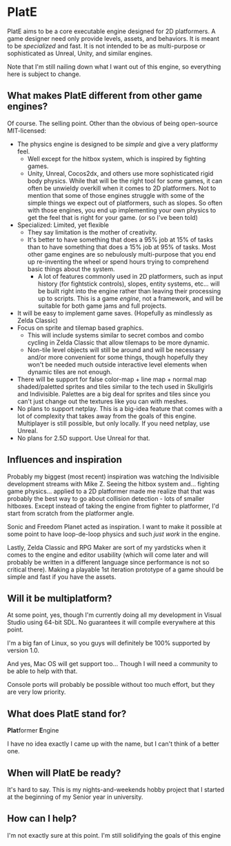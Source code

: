 # PlatE
PlatE aims to be a core executable engine designed for 2D platformers. A game designer need only provide levels, assets, and behaviors. It is meant to be _specialized_ and fast. It is not intended to be as multi-purpose or sophisticated as Unreal, Unity, and similar engines.

Note that I'm still nailing down what I want out of this engine, so everything here is subject to change.

## What makes PlatE different from other game engines?
Of course. The selling point. Other than the obvious of being open-source MIT-licensed:

  + The physics engine is designed to be _simple_ and give a very platformy feel.
    * Well except for the hitbox system, which is inspired by fighting games.
    * Unity, Unreal, Cocos2dx, and others use more sophisticated rigid body physics. While that will be the right tool for some games, it can often be unwieldy overkill when it comes to 2D platformers. Not to mention that some of those engines struggle with some of the simple things we expect out of platformers, such as slopes. So often with those engines, you end up implementing your own physics to get the feel that is right for your game. (or so I've been told)
  + Specialized: Limited, yet flexible
    * They say limitation is the mother of creativity.
	* It's better to have something that does a 95% job at 15% of tasks than to have something that does a 15% job at 95% of tasks. Most other game engines are so nebulously multi-purpose that you end up re-inventing the wheel or spend hours trying to comprehend basic things about the system.
	  - A lot of features commonly used in 2D platformers, such as input history (for fightstick controls), slopes, entity systems, etc... will be built right into the engine rather than leaving their processing up to scripts. This is a game _engine_, not a framework, and will be suitable for both game jams and full projects.
  + It will be easy to implement game saves. (Hopefully as mindlessly as Zelda Classic)
  + Focus on sprite and tilemap based graphics.
    * This will include systems similar to secret combos and combo cycling in Zelda Classic that allow tilemaps to be more dynamic.
    * Non-tile level objects will still be around and will be necessary and/or more convenient for some things, though hopefully they won't be needed much outside interactive level elements when dynamic tiles are not enough.
  + There will be support for false color-map + line map + normal map shaded/paletted sprites and tiles similar to the tech used in Skullgirls and Indivisible. Palettes are a big deal for sprites and tiles since you can't just change out the textures like you can with meshes.
  + No plans to support netplay. This is a big-idea feature that comes with a lot of complexity that takes away from the goals of this engine. Multiplayer is still possible, but only locally. If you need netplay, use Unreal.
  + No plans for 2.5D support. Use Unreal for that.

## Influences and inspiration
Probably my biggest (most recent) inspiration was watching the Indivisible development streams with Mike Z. Seeing the hitbox system and... fighting game physics... applied to a 2D platformer made me realize that that was probably the best way to go about collision detection - lots of smaller hitboxes. Except instead of taking the engine from fighter to platformer, I'd start from scratch from the platformer angle.

Sonic and Freedom Planet acted as inspiration. I want to make it possible at some point to have loop-de-loop physics and such _just work_ in the engine.

Lastly, Zelda Classic and RPG Maker are sort of my yardsticks when it comes to the engine and editor usability (which will come later and will probably be written in a different language since performance is not so critical there). Making a playable 1st iteration prototype of a game should be simple and fast if you have the assets.

## Will it be multiplatform?
At some point, yes, though I'm currently doing all my development in Visual Studio using 64-bit SDL. No guarantees it will compile everywhere at this point.

I'm a big fan of Linux, so you guys will definitely be 100% supported by version 1.0.

And yes, Mac OS will get support too... Though I will need a community to be able to help with that.

Console ports will probably be possible without too much effort, but they are very low priority.

## What does PlatE stand for?
**Plat**former **E**ngine

I have no idea exactly I came up with the name, but I can't think of a better one.

## When will PlatE be ready?
It's hard to say. This is my nights-and-weekends hobby project that I started at the beginning of my Senior year in university.

## How can I help?
I'm not exactly sure at this point. I'm still solidifying the goals of this engine
